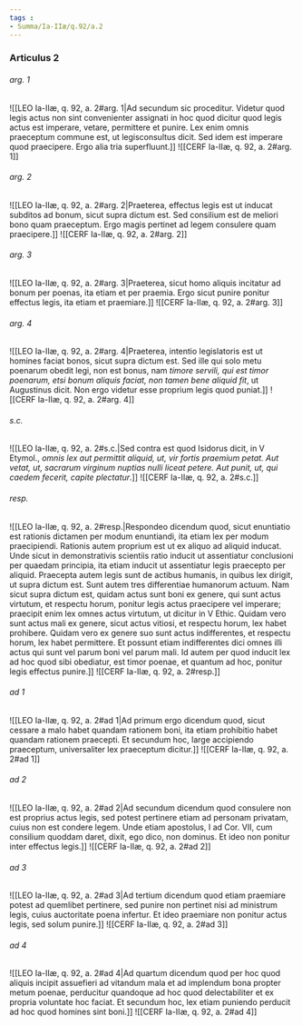 ```yaml
---
tags : 
- Summa/Ia-IIæ/q.92/a.2
---
```


### Articulus 2

###### arg. 1
![[LEO Ia-IIæ, q. 92, a. 2#arg. 1|Ad secundum sic proceditur. Videtur quod legis actus non sint convenienter assignati in hoc quod dicitur quod legis actus est imperare, vetare, permittere et punire. Lex enim omnis praeceptum commune est, ut legisconsultus dicit. Sed idem est imperare quod praecipere. Ergo alia tria superfluunt.]]
![[CERF Ia-IIæ, q. 92, a. 2#arg. 1]]

###### arg. 2
![[LEO Ia-IIæ, q. 92, a. 2#arg. 2|Praeterea, effectus legis est ut inducat subditos ad bonum, sicut supra dictum est. Sed consilium est de meliori bono quam praeceptum. Ergo magis pertinet ad legem consulere quam praecipere.]]
![[CERF Ia-IIæ, q. 92, a. 2#arg. 2]]

###### arg. 3
![[LEO Ia-IIæ, q. 92, a. 2#arg. 3|Praeterea, sicut homo aliquis incitatur ad bonum per poenas, ita etiam et per praemia. Ergo sicut punire ponitur effectus legis, ita etiam et praemiare.]]
![[CERF Ia-IIæ, q. 92, a. 2#arg. 3]]

###### arg. 4
![[LEO Ia-IIæ, q. 92, a. 2#arg. 4|Praeterea, intentio legislatoris est ut homines faciat bonos, sicut supra dictum est. Sed ille qui solo metu poenarum obedit legi, non est bonus, nam *timore servili, qui est timor poenarum, etsi bonum aliquis faciat, non tamen bene aliquid fit*, ut Augustinus dicit. Non ergo videtur esse proprium legis quod puniat.]]
![[CERF Ia-IIæ, q. 92, a. 2#arg. 4]]

###### s.c.
![[LEO Ia-IIæ, q. 92, a. 2#s.c.|Sed contra est quod Isidorus dicit, in V Etymol., *omnis lex aut permittit aliquid, ut, vir fortis praemium petat. Aut vetat, ut, sacrarum virginum nuptias nulli liceat petere. Aut punit, ut, qui caedem fecerit, capite plectatur*.]]
![[CERF Ia-IIæ, q. 92, a. 2#s.c.]]

###### resp.
![[LEO Ia-IIæ, q. 92, a. 2#resp.|Respondeo dicendum quod, sicut enuntiatio est rationis dictamen per modum enuntiandi, ita etiam lex per modum praecipiendi. Rationis autem proprium est ut ex aliquo ad aliquid inducat. Unde sicut in demonstrativis scientiis ratio inducit ut assentiatur conclusioni per quaedam principia, ita etiam inducit ut assentiatur legis praecepto per aliquid. Praecepta autem legis sunt de actibus humanis, in quibus lex dirigit, ut supra dictum est. Sunt autem tres differentiae humanorum actuum. Nam sicut supra dictum est, quidam actus sunt boni ex genere, qui sunt actus virtutum, et respectu horum, ponitur legis actus praecipere vel imperare; praecipit enim lex omnes actus virtutum, ut dicitur in V Ethic. Quidam vero sunt actus mali ex genere, sicut actus vitiosi, et respectu horum, lex habet prohibere. Quidam vero ex genere suo sunt actus indifferentes, et respectu horum, lex habet permittere. Et possunt etiam indifferentes dici omnes illi actus qui sunt vel parum boni vel parum mali. Id autem per quod inducit lex ad hoc quod sibi obediatur, est timor poenae, et quantum ad hoc, ponitur legis effectus punire.]]
![[CERF Ia-IIæ, q. 92, a. 2#resp.]]

###### ad 1
![[LEO Ia-IIæ, q. 92, a. 2#ad 1|Ad primum ergo dicendum quod, sicut cessare a malo habet quandam rationem boni, ita etiam prohibitio habet quandam rationem praecepti. Et secundum hoc, large accipiendo praeceptum, universaliter lex praeceptum dicitur.]]
![[CERF Ia-IIæ, q. 92, a. 2#ad 1]]

###### ad 2
![[LEO Ia-IIæ, q. 92, a. 2#ad 2|Ad secundum dicendum quod consulere non est proprius actus legis, sed potest pertinere etiam ad personam privatam, cuius non est condere legem. Unde etiam apostolus, I ad Cor. VII, cum consilium quoddam daret, dixit, ego dico, non dominus. Et ideo non ponitur inter effectus legis.]]
![[CERF Ia-IIæ, q. 92, a. 2#ad 2]]

###### ad 3
![[LEO Ia-IIæ, q. 92, a. 2#ad 3|Ad tertium dicendum quod etiam praemiare potest ad quemlibet pertinere, sed punire non pertinet nisi ad ministrum legis, cuius auctoritate poena infertur. Et ideo praemiare non ponitur actus legis, sed solum punire.]]
![[CERF Ia-IIæ, q. 92, a. 2#ad 3]]

###### ad 4
![[LEO Ia-IIæ, q. 92, a. 2#ad 4|Ad quartum dicendum quod per hoc quod aliquis incipit assuefieri ad vitandum mala et ad implendum bona propter metum poenae, perducitur quandoque ad hoc quod delectabiliter et ex propria voluntate hoc faciat. Et secundum hoc, lex etiam puniendo perducit ad hoc quod homines sint boni.]]
![[CERF Ia-IIæ, q. 92, a. 2#ad 4]]

